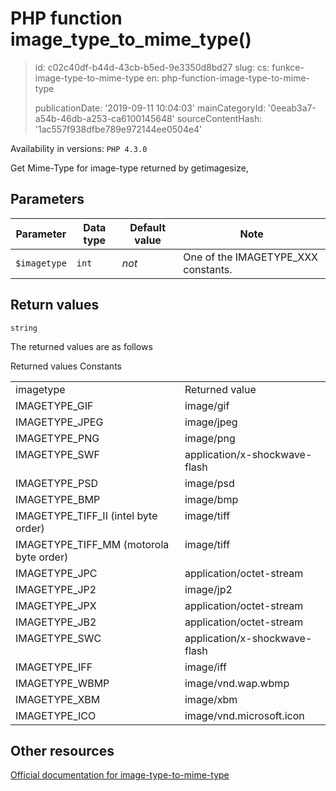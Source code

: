 PHP function image_type_to_mime_type()
======================================

> id: c02c40df-b44d-43cb-b5ed-9e3350d8bd27
> slug:
> 	cs: funkce-image-type-to-mime-type
> 	en: php-function-image-type-to-mime-type
> 
> publicationDate: '2019-09-11 10:04:03'
> mainCategoryId: '0eeab3a7-a54b-46db-a253-ca6100145648'
> sourceContentHash: '1ac557f938dfbe789e972144ee0504e4'

Availability in versions: `PHP 4.3.0`

Get Mime-Type for image-type returned by getimagesize,


Parameters
--------------

| Parameter | Data type | Default value | Note |
|-----|-----|-----|-----|
| `$imagetype` | `int` | *not* | One of the IMAGETYPE_XXX constants. |


Return values
----------------

`string`

The returned values are as follows
<table>
Returned values Constants
<tr valign="top">
<td>imagetype</td>
<td>Returned value</td>
</tr>
<tr valign="top">
<td>IMAGETYPE_GIF</td>
<td>image/gif</td>
</tr>
<tr valign="top">
<td>IMAGETYPE_JPEG</td>
<td>image/jpeg</td>
</tr>
<tr valign="top">
<td>IMAGETYPE_PNG</td>
<td>image/png</td>
</tr>
<tr valign="top">
<td>IMAGETYPE_SWF</td>
<td>application/x-shockwave-flash</td>
</tr>
<tr valign="top">
<td>IMAGETYPE_PSD</td>
<td>image/psd</td>
</tr>
<tr valign="top">
<td>IMAGETYPE_BMP</td>
<td>image/bmp</td>
</tr>
<tr valign="top">
<td>IMAGETYPE_TIFF_II (intel byte order)</td>
<td>image/tiff</td>
</tr>
<tr valign="top">
<td>
IMAGETYPE_TIFF_MM (motorola byte order)
</td>
<td>image/tiff</td>
</tr>
<tr valign="top">
<td>IMAGETYPE_JPC</td>
<td>application/octet-stream</td>
</tr>
<tr valign="top">
<td>IMAGETYPE_JP2</td>
<td>image/jp2</td>
</tr>
<tr valign="top">
<td>IMAGETYPE_JPX</td>
<td>application/octet-stream</td>
</tr>
<tr valign="top">
<td>IMAGETYPE_JB2</td>
<td>application/octet-stream</td>
</tr>
<tr valign="top">
<td>IMAGETYPE_SWC</td>
<td>application/x-shockwave-flash</td>
</tr>
<tr valign="top">
<td>IMAGETYPE_IFF</td>
<td>image/iff</td>
</tr>
<tr valign="top">
<td>IMAGETYPE_WBMP</td>
<td>image/vnd.wap.wbmp</td>
</tr>
<tr valign="top">
<td>IMAGETYPE_XBM</td>
<td>image/xbm</td>
</tr>
<tr valign="top">
<td>IMAGETYPE_ICO</td>
<td>image/vnd.microsoft.icon</td>
</tr>
</table>

Other resources
------------

[Official documentation for image-type-to-mime-type](https://www.php.net/manual/en/function.image-type-to-mime-type.php)
